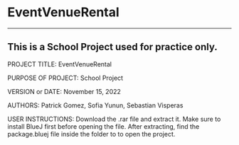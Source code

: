 # EventVenueRental

------------------------------------------------------------------------
This is a School Project used for practice only.
------------------------------------------------------------------------
PROJECT TITLE: EventVenueRental

PURPOSE OF PROJECT: School Project

VERSION or DATE: November 15, 2022

AUTHORS: Patrick Gomez, Sofia Yunun, Sebastian Visperas

USER INSTRUCTIONS: Download the .rar file and extract it. Make sure to install BlueJ first before opening the file.  After extracting, find the package.bluej file inside the folder to to open the project.
